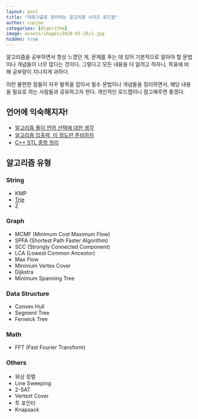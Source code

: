 ```yaml
---
layout: post
title: "대회기출로 정리하는 알고리즘 시리즈 로드맵"
author: cupjoo
categories: [Algorithm]
image: assets/images/2020-01-28/1.jpg
hidden: true
---
```


알고리즘을 공부하면서 항상 느꼈던 게, 문제를 푸는 데 있어 기본적으로 알아야 할 문법이나 개념들이 너무 많다는 것이다. 그렇다고 모든 내용을 다 알려고 하자니, 목표에 비해 공부량이 지나치게 과하다.

이런 불편한 점들이 자꾸 발목을 잡아서 필수 문법이나 개념들을 정리하면서, 해당 내용을 필요로 하는 사람들과 공유하고자 한다. 개인적인 로드맵이니 참고해주면 좋겠다.

## 언어에 익숙해지자!

- [알고리즘 풀이 언어 선택에 대한 생각](./)
- [알고리즘 입출력, 이 정도만 준비하자](https://cupjoo.github.io/알고리즘-입출력-이-정도만-준비하자)
- [C++ STL 종합 정리](./)

## 알고리즘 유형

### String
- KMP
- [Trie](https://cupjoo.github.io/대회기출로-정리하는-알고리즘-Trie)
- Z

### Graph
- MCMF (Minimum Cost Maximum Flow)
- SPFA (Shortest Path Faster Algorithm)
- SCC (Strongly Connected Component)
- LCA (Lowest Common Ancestor)
- Max Flow
- Minimum Vertex Cover
- Dijkstra
- Minimum Spanning Tree

### Data Structure
- Convex Hull
- Segment Tree
- Fenwick Tree

### Math
- FFT (Fast Fourier Transform)

### Others
- 위상 정렬
- Line Sweeping
- 2-SAT
- Vertext Cover
- 투 포인터
- Knapsack
